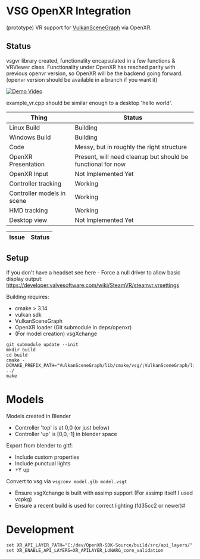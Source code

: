 # VSG OpenXR Integration

(prototype) VR support for [VulkanSceneGraph](https://github.com/vsg-dev/VulkanSceneGraph) via OpenXR.

## Status
vsgvr library created, functionality encapsulated in a few functions & VRViewer class.
Functionality under OpenXR has reached parity with previous openvr version, so OpenXR will be the backend going forward.
(openvr version should be available in a branch if you want it)

[![Demo Video](http://img.youtube.com/vi/ZA7syEMAIMo/0.jpg)](http://www.youtube.com/watch?v=ZA7syEMAIMo "vsgvr Demo Video")

example\_vr.cpp should be similar enough to a desktop 'hello world'.

Thing                        | Status
-----------------------------|--------
Linux Build                  | Building
Windows Build                | Building
Code                         | Messy, but in roughly the right structure
OpenXR Presentation          | Present, will need cleanup but should be functional for now
OpenXR Input                 | Not Implemented Yet
Controller tracking          | Working
Controller models in scene   | Working
HMD tracking                 | Working
Desktop view                 | Not Implemented Yet

Issue                        | Status
-----------------------------|-------

## Setup

If you don't have a headset see here - Force a null driver to allow basic display output:
https://developer.valvesoftware.com/wiki/SteamVR/steamvr.vrsettings

Building requires:
* cmake > 3.14
* vulkan sdk
* VulkanSceneGraph
* OpenXR loader (Git submodule in deps/openxr)
* (For model creation) vsgXchange

```
git submodule update --init
mkdir build
cd build
cmake -DCMAKE_PREFIX_PATH="VulkanSceneGraph/lib/cmake/vsg/;VulkanSceneGraph/lib/cmake/vsg_glslang" ../
make
```

# Models

Models created in Blender
* Controller 'top' is at 0,0 (or just below)
* Controller 'up' is [0,0,-1] in blender space

Export from blender to gltf:
* Include custom properties
* Include punctual lights
* +Y up

Convert to vsg via `vsgconv model.glb model.vsgt`
* Ensure vsgXchange is built with assimp support (For assimp itself I used vcpkg)
* Ensure a recent build is used for correct lighting (fd35cc2 or newer)#

# Development

```
set XR_API_LAYER_PATH="C:/dev/OpenXR-SDK-Source/build/src/api_layers/"
set XR_ENABLE_API_LAYERS=XR_APILAYER_LUNARG_core_validation
```

